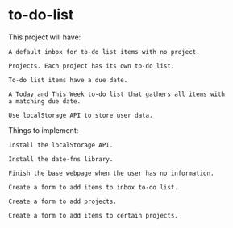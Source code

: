 # to-do-list

This project will have:

    A default inbox for to-do list items with no project.

    Projects. Each project has its own to-do list.

    To-do list items have a due date.

    A Today and This Week to-do list that gathers all items with
    a matching due date.

    Use localStorage API to store user data.

Things to implement:

    Install the localStorage API.

    Install the date-fns library.

    Finish the base webpage when the user has no information.

    Create a form to add items to inbox to-do list.

    Create a form to add projects.

    Create a form to add items to certain projects.
